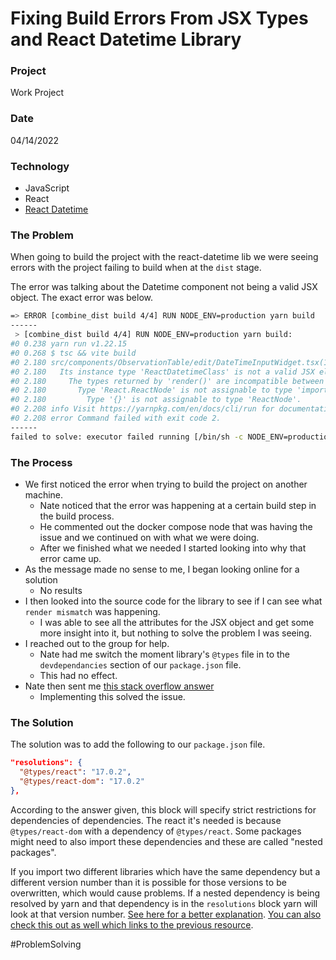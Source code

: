 # Fixing Build Errors From JSX Types and React Datetime Library

### Project
Work Project

### Date
04/14/2022

### Technology
- JavaScript
- React
- [React Datetime](https://github.com/arqex/react-datetime)

### The Problem

When going to build the project with the react-datetime lib we were seeing errors with the project failing to build when at the `dist` stage.

The error was talking about the Datetime component not being a valid JSX object. The exact error was below.

```bash
=> ERROR [combine_dist build 4/4] RUN NODE_ENV=production yarn build                                     2.2s
------
 > [combine_dist build 4/4] RUN NODE_ENV=production yarn build:
#0 0.238 yarn run v1.22.15
#0 0.268 $ tsc && vite build
#0 2.180 src/components/ObservationTable/edit/DateTimeInputWidget.tsx(14,6): error TS2786: 'Datetime' cannot be used as a JSX component.
#0 2.180   Its instance type 'ReactDatetimeClass' is not a valid JSX element.
#0 2.180     The types returned by 'render()' are incompatible between these types.
#0 2.180       Type 'React.ReactNode' is not assignable to type 'import("/app/node_modules/@types/react-modal/node_modules/@types/react/index").ReactNode'.
#0 2.180         Type '{}' is not assignable to type 'ReactNode'.
#0 2.208 info Visit https://yarnpkg.com/en/docs/cli/run for documentation about this command.
#0 2.208 error Command failed with exit code 2.
------
failed to solve: executor failed running [/bin/sh -c NODE_ENV=production yarn build]: exit code: 2
```

### The Process

- We first noticed the error when trying to build the project on another machine.
    - Nate noticed that the error was happening at a certain build step in the build process.
    - He commented out the docker compose node that was having the issue and we continued on with what we were doing.
    - After we finished what we needed I started looking into why that error came up.
- As the message made no sense to me, I began looking online for a solution
    - No results
- I then looked into the source code for the library to see if I can see what `render mismatch` was happening.
    - I was able to see all the attributes for the JSX object and get some more insight into it, but nothing to solve the problem I was seeing.
- I reached out to the group for help.
    - Nate had me switch the moment library's `@types` file in to the `devdependancies` section of our `package.json` file.
    - This had no effect.
- Nate then sent me [this stack overflow answer](https://stackoverflow.com/questions/71791347/npm-package-cannot-be-used-as-a-jsx-component-type-errors/71828113#71828113)
    - Implementing this solved the issue.

### The Solution

The solution was to add the following to our `package.json` file.

```json
"resolutions": {
  "@types/react": "17.0.2",
  "@types/react-dom": "17.0.2"
},
```

According to the answer given, this block will specify strict restrictions for dependencies of dependencies. The react it's needed is because `@types/react-dom` with a dependency of `@types/react`. Some packages might need to also import these dependencies and these are called "nested packages". 

If you import two different libraries which have the same dependency but a different version number than it is possible for those versions to be overwritten, which would cause problems. If a nested dependency is being resolved by yarn and that dependency is in the `resolutions` block yarn will look at that version number. [See here for a better explanation](https://github.com/yarnpkg/rfcs/blob/master/implemented/0000-selective-versions-resolutions.md). [You can also check this out as well which links to the previous resource](https://classic.yarnpkg.com/lang/en/docs/selective-version-resolutions/).

#ProblemSolving